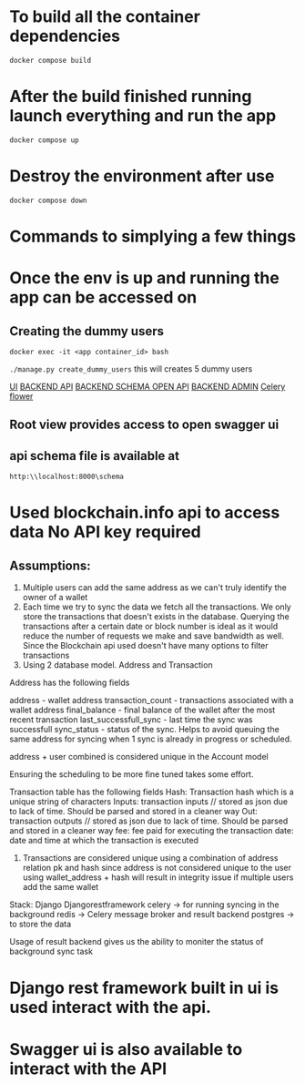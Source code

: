 # To build all the container dependencies

`docker compose build`

# After the build finished running launch everything and run the app

`docker compose up`

# Destroy the environment after use

`docker compose down`

# Commands to simplying a few things

# Once the env is up and running the app can be accessed on

## Creating the dummy users

`docker exec -it <app container_id> bash`

`./manage.py create_dummy_users`
this will creates 5 dummy users

[UI](http://localhost:3000)
[BACKEND API](http://localhost:8000)
[BACKEND SCHEMA OPEN API](http://localhost:8000)
[BACKEND ADMIN](http://localhost:8000/admin)
[Celery flower](http://localhost:5555)

## Root view provides access to open swagger ui

## api schema file is available at

`http:\\localhost:8000\schema`

# Used blockchain.info api to access data No API key required

## Assumptions:

1. Multiple users can add the same address as we can't truly identify the owner of a wallet
2. Each time we try to sync the data we fetch all the transactions. We only store the transactions that doesn't exists in the database. Querying the transactions after a certain date or block number is ideal as it would reduce the number of requests we make and save bandwidth as well. Since the Blockchain api used doesn't have many options to filter transactions
3. Using 2 database model. Address and Transaction

Address has the following fields

address - wallet address transaction_count - transactions associated with a wallet address final_balance - final balance of the wallet after the most recent transaction last_successfull_sync - last time the sync was successfull sync_status - status of the sync. Helps to avoid queuing the same address for syncing when 1 sync is already in progress or scheduled.

address + user combined is considered unique in the Account model

Ensuring the scheduling to be more fine tuned takes some effort.

Transaction table has the following fields Hash: Transaction hash which is a unique string of characters Inputs: transaction inputs // stored as json due to lack of time. Should be parsed and stored in a cleaner way Out: transaction outputs // stored as json due to lack of time. Should be parsed and stored in a cleaner way fee: fee paid for executing the transaction date: date and time at which the transaction is executed

1. Transactions are considered unique using a combination of address relation pk and hash since address is not considered unique to the user using wallet_address + hash will result in integrity issue if multiple users add the same wallet

Stack: Django Djangorestframework celery -> for running syncing in the background redis -> Celery message broker and result backend postgres -> to store the data

Usage of result backend gives us the ability to moniter the status of background sync task

# Django rest framework built in ui is used interact with the api.

# Swagger ui is also available to interact with the API
